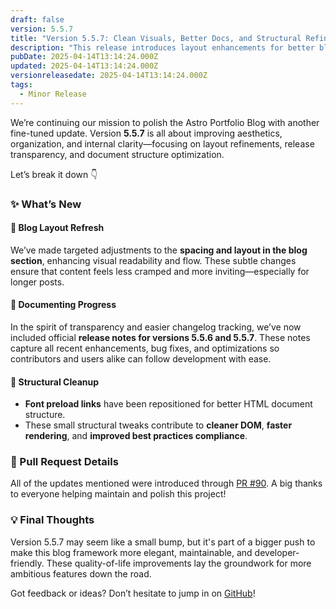```yaml
---
draft: false
version: 5.5.7
title: "Version 5.5.7: Clean Visuals, Better Docs, and Structural Refinements! (PR # 90)"
description: "This release introduces layout enhancements for better blog readability, adds structured release notes, and optimizes font preload handling for improved document structure."
pubDate: 2025-04-14T13:14:24.000Z
updated: 2025-04-14T13:14:24.000Z
versionreleasedate: 2025-04-14T13:14:24.000Z
tags:
  - Minor Release
---
```


We’re continuing our mission to polish the Astro Portfolio Blog with another fine-tuned update. Version **5.5.7** is all about improving aesthetics, organization, and internal clarity—focusing on layout refinements, release transparency, and document structure optimization.

Let’s break it down 👇

### ✨ What’s New

#### 🎨 Blog Layout Refresh

We’ve made targeted adjustments to the **spacing and layout in the blog section**, enhancing visual readability and flow. These subtle changes ensure that content feels less cramped and more inviting—especially for longer posts.

#### 🧾 Documenting Progress

In the spirit of transparency and easier changelog tracking, we’ve now included official **release notes for versions 5.5.6 and 5.5.7**. These notes capture all recent enhancements, bug fixes, and optimizations so contributors and users alike can follow development with ease.

#### 🧹 Structural Cleanup

- **Font preload links** have been repositioned for better HTML document structure.
- These small structural tweaks contribute to **cleaner DOM**, **faster rendering**, and **improved best practices compliance**.

### 🔗 Pull Request Details

All of the updates mentioned were introduced through [PR #90](https://github.com/rafay99-epic/Astro-Portfolio-Blog/pull/90). A big thanks to everyone helping maintain and polish this project!

### 💡 Final Thoughts

Version 5.5.7 may seem like a small bump, but it's part of a bigger push to make this blog framework more elegant, maintainable, and developer-friendly. These quality-of-life improvements lay the groundwork for more ambitious features down the road.

Got feedback or ideas? Don’t hesitate to jump in on [GitHub](https://github.com/rafay99-epic/Astro-Portfolio-Blog)!
